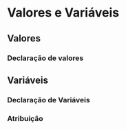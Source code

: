 # Valores e Variáveis


## Valores

### Declaração de valores

## Variáveis

### Declaração de Variáveis

### Atribuição
